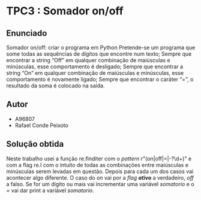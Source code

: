 # TPC3 : Somador on/off


## Enunciado

Somador on/off: criar o programa em Python
Pretende-se um programa que some todas as sequências de dígitos que encontre num texto;
Sempre que encontrar a string “Off” em qualquer combinação de maiúsculas e minúsculas, esse comportamento é desligado;
Sempre que encontrar a string “On” em qualquer combinação de maiúsculas e minúsculas, esse comportamento é novamente ligado;
Sempre que encontrar o caráter “=”, o resultado da soma é colocado na saída.

## Autor

- A96807
- Rafael Conde Peixoto

## Solução obtida 

Neste trabalho usei a função re.finditer com o *pattern* r"(on|off|=|-?\d+)" e com a flag re.I com o intuito de todas as combinações entre maiúsculas e minúsculas serem levadas em questão. Depois para cada um dos casos vai acontecer algo diferente.
O caso do *on* vai por a *flag* ***ativo*** a verdadeiro, *off* a falso. Se for um dígito ou mais vai incrementar uma variável *somatorio* e o *=* vai dar print a variável *somatorio*.
